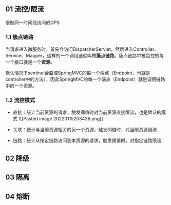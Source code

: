 ## 01 流控/限流

限制同一时间段访问的QPS



### 1.1 簇点链路

当请求进入微服务时，首先会访问DispatcherServlet，然后进入Controller、Service、Mapper，这样的一个调用链就叫做**簇点链路**。簇点链路中被监控的每一个接口就是一个**资源**。

默认情况下sentinel会监控SpringMVC的每一个端点（Endpoint，也就是controller中的方法），因此SpringMVC的每一个端点（Endpoint）就是调用链路中的一个资源。

### 1.2 流控模式
-   直接：统计当前资源的请求，触发阈值时对当前资源直接限流，也是默认的模式
![[Pasted image 20220115203436.png]]
-   关联：统计与当前资源相关的另一个资源，触发阈值时，对当前资源限流



-   链路：统计从指定链路访问到本资源的请求，触发阈值时，对指定链路限流










## 02 降级


## 03 隔离


## 04 熔断




